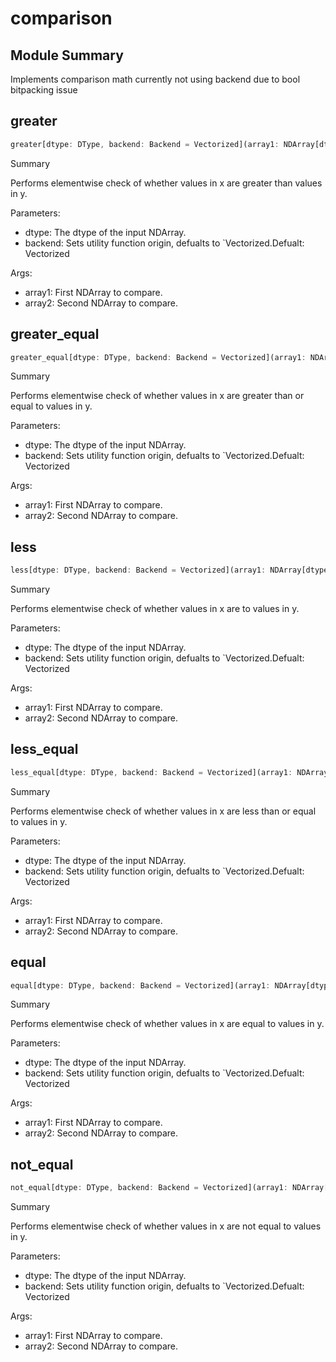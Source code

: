 



# comparison

##  Module Summary
  
Implements comparison math currently not using backend due to bool bitpacking issue
## greater


```rust
greater[dtype: DType, backend: Backend = Vectorized](array1: NDArray[dtype], array2: NDArray[dtype]) -> NDArray[bool]
```  
Summary  
  
Performs elementwise check of whether values in x are greater than values in y.  
  
Parameters:  

- dtype: The dtype of the input NDArray.
- backend: Sets utility function origin, defualts to `Vectorized.Defualt: Vectorized
  
Args:  

- array1: First NDArray to compare.
- array2: Second NDArray to compare.

## greater_equal


```rust
greater_equal[dtype: DType, backend: Backend = Vectorized](array1: NDArray[dtype], array2: NDArray[dtype]) -> NDArray[bool]
```  
Summary  
  
Performs elementwise check of whether values in x are greater than or equal to values in y.  
  
Parameters:  

- dtype: The dtype of the input NDArray.
- backend: Sets utility function origin, defualts to `Vectorized.Defualt: Vectorized
  
Args:  

- array1: First NDArray to compare.
- array2: Second NDArray to compare.

## less


```rust
less[dtype: DType, backend: Backend = Vectorized](array1: NDArray[dtype], array2: NDArray[dtype]) -> NDArray[bool]
```  
Summary  
  
Performs elementwise check of whether values in x are to values in y.  
  
Parameters:  

- dtype: The dtype of the input NDArray.
- backend: Sets utility function origin, defualts to `Vectorized.Defualt: Vectorized
  
Args:  

- array1: First NDArray to compare.
- array2: Second NDArray to compare.

## less_equal


```rust
less_equal[dtype: DType, backend: Backend = Vectorized](array1: NDArray[dtype], array2: NDArray[dtype]) -> NDArray[bool]
```  
Summary  
  
Performs elementwise check of whether values in x are less than or equal to values in y.  
  
Parameters:  

- dtype: The dtype of the input NDArray.
- backend: Sets utility function origin, defualts to `Vectorized.Defualt: Vectorized
  
Args:  

- array1: First NDArray to compare.
- array2: Second NDArray to compare.

## equal


```rust
equal[dtype: DType, backend: Backend = Vectorized](array1: NDArray[dtype], array2: NDArray[dtype]) -> NDArray[bool]
```  
Summary  
  
Performs elementwise check of whether values in x are equal to values in y.  
  
Parameters:  

- dtype: The dtype of the input NDArray.
- backend: Sets utility function origin, defualts to `Vectorized.Defualt: Vectorized
  
Args:  

- array1: First NDArray to compare.
- array2: Second NDArray to compare.

## not_equal


```rust
not_equal[dtype: DType, backend: Backend = Vectorized](array1: NDArray[dtype], array2: NDArray[dtype]) -> NDArray[bool]
```  
Summary  
  
Performs elementwise check of whether values in x are not equal to values in y.  
  
Parameters:  

- dtype: The dtype of the input NDArray.
- backend: Sets utility function origin, defualts to `Vectorized.Defualt: Vectorized
  
Args:  

- array1: First NDArray to compare.
- array2: Second NDArray to compare.
